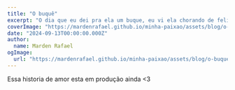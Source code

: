 ```yaml
---
title: "O buquê"
excerpt: "O dia que eu dei pra ela um buque, eu vi ela chorando de felicidade, nesse dia eu senti como era o sentimento de felicidade genuina."
coverImage: "https://mardenrafael.github.io/minha-paixao/assets/blog/o-buque/cover.jpg"
date: "2024-09-13T00:00:00.000Z"
author:
  name: Marden Rafael
ogImage:
  url: "https://mardenrafael.github.io/minha-paixao/assets/blog/o-buque/cover.jpg"
---
```


Essa historia de amor esta em produção ainda <3
